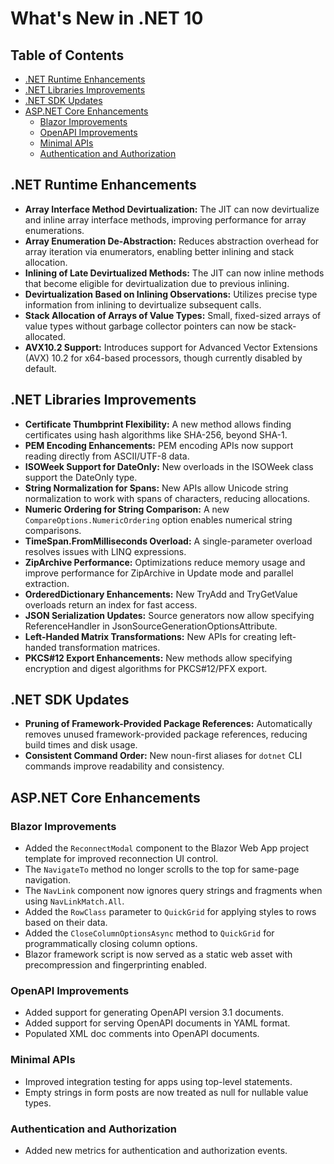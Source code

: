 # What's New in .NET 10

## Table of Contents
- [ .NET Runtime Enhancements](#net-runtime-enhancements)
- [ .NET Libraries Improvements](#net-libraries-improvements)
- [ .NET SDK Updates](#net-sdk-updates)
- [ ASP.NET Core Enhancements](#aspnet-core-enhancements)
  - [ Blazor Improvements](#blazor-improvements)
  - [ OpenAPI Improvements](#openapi-improvements)
  - [ Minimal APIs](#minimal-apis)
  - [ Authentication and Authorization](#authentication-and-authorization)

## .NET Runtime Enhancements
- **Array Interface Method Devirtualization:** The JIT can now devirtualize and inline array interface methods, improving performance for array enumerations.
- **Array Enumeration De-Abstraction:** Reduces abstraction overhead for array iteration via enumerators, enabling better inlining and stack allocation.
- **Inlining of Late Devirtualized Methods:** The JIT can now inline methods that become eligible for devirtualization due to previous inlining.
- **Devirtualization Based on Inlining Observations:** Utilizes precise type information from inlining to devirtualize subsequent calls.
- **Stack Allocation of Arrays of Value Types:** Small, fixed-sized arrays of value types without garbage collector pointers can now be stack-allocated.
- **AVX10.2 Support:** Introduces support for Advanced Vector Extensions (AVX) 10.2 for x64-based processors, though currently disabled by default.

## .NET Libraries Improvements
- **Certificate Thumbprint Flexibility:** A new method allows finding certificates using hash algorithms like SHA-256, beyond SHA-1.
- **PEM Encoding Enhancements:** PEM encoding APIs now support reading directly from ASCII/UTF-8 data.
- **ISOWeek Support for DateOnly:** New overloads in the ISOWeek class support the DateOnly type.
- **String Normalization for Spans:** New APIs allow Unicode string normalization to work with spans of characters, reducing allocations.
- **Numeric Ordering for String Comparison:** A new `CompareOptions.NumericOrdering` option enables numerical string comparisons.
- **TimeSpan.FromMilliseconds Overload:** A single-parameter overload resolves issues with LINQ expressions.
- **ZipArchive Performance:** Optimizations reduce memory usage and improve performance for ZipArchive in Update mode and parallel extraction.
- **OrderedDictionary Enhancements:** New TryAdd and TryGetValue overloads return an index for fast access.
- **JSON Serialization Updates:** Source generators now allow specifying ReferenceHandler in JsonSourceGenerationOptionsAttribute.
- **Left-Handed Matrix Transformations:** New APIs for creating left-handed transformation matrices.
- **PKCS#12 Export Enhancements:** New methods allow specifying encryption and digest algorithms for PKCS#12/PFX export.

## .NET SDK Updates
- **Pruning of Framework-Provided Package References:** Automatically removes unused framework-provided package references, reducing build times and disk usage.
- **Consistent Command Order:** New noun-first aliases for `dotnet` CLI commands improve readability and consistency.

## ASP.NET Core Enhancements
### Blazor Improvements
- Added the `ReconnectModal` component to the Blazor Web App project template for improved reconnection UI control.
- The `NavigateTo` method no longer scrolls to the top for same-page navigation.
- The `NavLink` component now ignores query strings and fragments when using `NavLinkMatch.All`.
- Added the `RowClass` parameter to `QuickGrid` for applying styles to rows based on their data.
- Added the `CloseColumnOptionsAsync` method to `QuickGrid` for programmatically closing column options.
- Blazor framework script is now served as a static web asset with precompression and fingerprinting enabled.

### OpenAPI Improvements
- Added support for generating OpenAPI version 3.1 documents.
- Added support for serving OpenAPI documents in YAML format.
- Populated XML doc comments into OpenAPI documents.

### Minimal APIs
- Improved integration testing for apps using top-level statements.
- Empty strings in form posts are now treated as null for nullable value types.

### Authentication and Authorization
- Added new metrics for authentication and authorization events.
